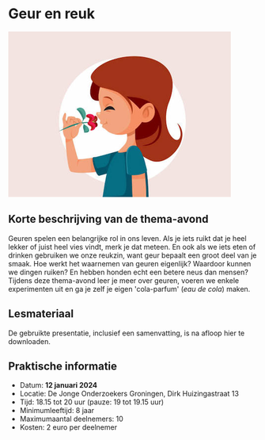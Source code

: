 # Geur en reuk

![geur](geur.jpg)

## Korte beschrijving van de thema-avond
Geuren spelen een belangrijke rol in ons leven. Als je iets ruikt dat je heel lekker of juist heel vies vindt, merk je dat meteen. En ook als we iets eten of drinken gebruiken we onze reukzin, want geur bepaalt een groot deel van je smaak. Hoe werkt het waarnemen van geuren eigenlijk? Waardoor kunnen we dingen ruiken? En hebben honden echt een betere neus dan mensen? Tijdens deze thema-avond leer je meer over geuren, voeren we enkele experimenten uit en ga je zelf je eigen 'cola-parfum' (*eau de cola*) maken.

## Lesmateriaal
De gebruikte presentatie, inclusief een samenvatting, is na afloop hier te downloaden.

## Praktische informatie
- Datum: **12 januari 2024**
- Locatie: De Jonge Onderzoekers Groningen, Dirk Huizingastraat 13
- Tijd: 18.15 tot 20 uur (pauze: 19 tot 19.15 uur)
- Minimumleeftijd: 8 jaar
- Maximumaantal deelnemers: 10
- Kosten: 2 euro per deelnemer

